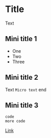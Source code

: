 # Title
Text
## Mini title 1
* One
* Two
* Three

## Mini title 2
Text `Micro text` end

## Mini title 3
    code
    more code

[Link](http://patorjk.com/software/taag/#p=about&h=3&v=0&c=echo&w=O&f=Caligraphy&t=Hello%3F)